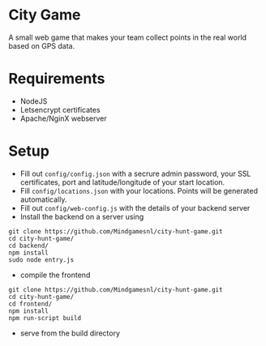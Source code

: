 # City Game
A small web game that makes your team collect points in the real world based on GPS data.

# Requirements
 - NodeJS
 - Letsencrypt certificates
 - Apache/NginX webserver
 
# Setup
 - Fill out `config/config.json` with a secrure admin password, your SSL certificates, port and latitude/longitude of your start location.
 - Fill `config/locations.json` with your locations. Points will be generated automatically.
 - Fill out `config/web-config.js` with the details of your backend server
 - Install the backend on a server using
```
git clone https://github.com/Mindgamesnl/city-hunt-game.git
cd city-hunt-game/
cd backend/
npm install
sudo node entry.js
```
 - compile the frontend
```
git clone https://github.com/Mindgamesnl/city-hunt-game.git
cd city-hunt-game/
cd frontend/
npm install
npm run-script build
```
 - serve from the build directory

